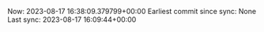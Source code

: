 Now: 2023-08-17 16:38:09.379799+00:00 Earliest commit since sync: None Last sync: 2023-08-17 16:09:44+00:00
